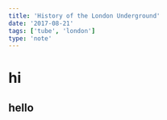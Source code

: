 ```yaml
---
title: 'History of the London Underground'
date: '2017-08-21'
tags: ['tube', 'london']
type: 'note'
---
```


# hi

## hello
